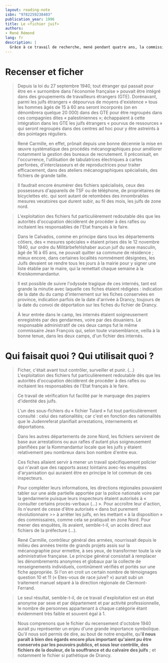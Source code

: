 ```yaml
---
layout: reading-note
isbn: "9782259238403"
publication_year: 1996
title: Le «fichier juif»
authors:
- René Rémond
lang: fr
description: |
  Grâce à ce travail de recherche, mené pendant quatre ans, la commission a pu à la fois établir l'historique de la persécution des juifs entre 1940 et 1944, celui des avatars administratifs des fichiers et des enjeux de mémoire qu'il implique encore aujourd'hui.
---
```


# Recenser et ficher

> Depuis la loi du 27 septembre 1940, tout étranger qui passait pour être en « surnombre dans l'économie française » pouvait être intégré dans des groupements de travailleurs étrangers (GTE). Dorénavant, parmi les juifs étrangers « dépourvus de moyens d'existence » tous les hommes âgés de 15 à 60 ans seront incorporés (on en dénombrera quelque 20 000) dans des GTE pour être regroupés dans ces compagnies dites « palestiniennes »; échappaient à cette intégration dans les GTE les juifs étrangers « pourvus de ressources » qui seront regroupés dans des centres ad hoc pour y être astreints à des pointages réguliers.

> René Carmille, en effet, prônait depuis une bonne décennie la mise en œuvre systématique des procédés mécanographiques pour améliorer notamment la gestion des bureaux de recrutement. Il préconisait, en l'occurrence, l'utilisation de tabulatrices électriques à cartes perforées, d'interclasseurs et de reproductrices pour traiter efficacement, dans des ateliers mécanographiques spécialisés, des fichiers de grande taille.

> Il faudrait encore énumérer des fichiers spécialisés, ceux des possesseurs d'appareils de TSF ou de téléphone, de propriétaires de bicyclettes etc. qui sont autant de retombées des innombrables mesures vexatoires que durent subir, au fil des mois, les juifs de zone nord.

> L'exploitation des fichiers fut particulièrement redoutable dès que les autorités d'occupation décidèrent de procéder à des rafles ou incitaient les responsables de l'Etat français à le faire.

> Dans le Calvados, comme en principe dans tous les départements côtiers, des « mesures spéciales » étaient prises dès le 12 novembre 1940, sur ordre du Militärbefehlshaber aucun juif du sexe masculin, âgé de 16 à 65 ans, ne pouvait quitter sa commune de résidence ; mieux encore, dans certaines localités nommément désignées, les Juifs devaient se rendre tous les jours à la mairie pour y signer une liste établie par le maire, qui la remettait chaque semaine à la Kreiskommandantur.

> Il est possible de suivre l'odyssée tragique de ces internés, tant est grande la minutie avec laquelle ces fiches étaient rédigées : indication de la date du du camp d'internement sur les fiches conservées en province, indication parfois de la date d'arrivée à Drancy, toujours de la date du convoi de déportation sur les fiches du fichier de Drancy.

> À leur entrée dans le camp, les internés étaient soigneusement enregistrés par des gendarmes, voire par des douaniers. Le responsable administratif de ces deux camps fut le même commissaire Jean François qui, selon toute vraisemblance, veilla à la bonne tenue, dans les deux camps, d'un fichier des internés.

# Qui faisait quoi ? Qui utilisait quoi ?

> Ficher, c'était avant tout contrôler, surveiller et punir. (…) L'exploitation des fichiers fut particulièrement redoutable dès que les autorités d'occupation décidèrent de procéder à des rafles ou incitaient les responsables de l'Etat français à le faire.

> Ce travail de vérification fut facilité par le marquage des papiers d'identité des juifs.
>
> L'un des sous-fichiers du « fichier Tulard » fut tout particulièrement consulté : celui des nationalités; car c'est en fonction des nationalités que le Judenreferat planifiait arrestations, internements et déportations.

> Dans les autres départements de zone Nord, les fichiers servirent de base aux arrestations ou aux rafles d'autant plus soigneusement planifiées par la Kommandantur locale que les juifs y étaient relativement peu nombreux dans bon nombre d'entre eux.

> Ces fiches allaient servir à mener un travail spécifiquement policier qui n'avait que des rapports assez lointains avec-les enquêtes d'aryanisation qui auraient être en principe le lot commun de ces inspecteurs.

> Pour compléter leurs informations, les directions régionales pouvaient tabler sur une aide partielle apportée par la police nationale voire par la gendarmerie puisque leurs inspecteurs étaient autorisés à « consulter certains procès-verbaux (…) ».
> Pour accroître leur d'action, ils n'eurent de cesse d'être autorisés « dans but purement révolutionnaire >> à arrêter les juifs, en les mettant « à Ia disposition » des commissaires, comme cela se pratiquait en zone Nord.
> Pour mener des enquêtes, ils avaient, semble-t-il, un accès direct aux fichiers de Ia préfecture (…).

> René Carmille, contrôleur général des armées, nourrissait depuis le milieu des années trente de grands projets assis sur la mécanographie pour ermettre, à ses yeux, de transformer toute la vie administrative française. Le principe général consistait à remplacer les dénombrements anonymes et globaux par la collecte de renseignements individuels, continûment vérifiés et portés sur une fiche appropriée.
> Si l'on en croit un certain nombre de témoignages question 10 et 11 (« Etes-vous de race juive? ») aurait subi un traitement manuel séparé à la direction régionale de Clermont-Ferrand.

> Le seul résultat, semble-t-il, de ce travail d'exploitation est un état anonyme par sexe et par département et par activité professionnelle, le nombre de personnes appartenant à chaque catégorie étant évidemment très faible et souvent égal à 1.

> Nous comprenons que le fichier du recensement d'octobre 1940 aurait pu représenter un enjeu d'une grande importance symbolique. Qu'il nous soit permis de dire, au bout de notre enquête, qu'**il nous paraît à bien des égards encore plus important qu'aient pu être conservés par les pouvoirs publics, et sous leur contrôle, des fichiers de la douleur, de la souffrance et du calvaire des juifs** ; et notamment le fichier si pathétique de Drancy.
